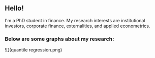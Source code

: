 ## Hello!

I'm a PhD student in finance. My research interests are institutional investors, corporate finance, externalities, and applied econometrics. 

### Below are some graphs about my research:

![](quantile regression.png)


